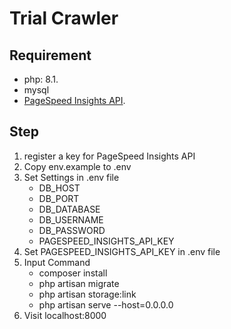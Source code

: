 # Trial Crawler

## Requirement

- php: 8.1.
- mysql
- [PageSpeed Insights API](https://developers.google.com/speed/docs/insights/v5/get-started).

## Step

1. register a key for PageSpeed Insights API
2. Copy env.example to .env
3. Set Settings in .env file
    - DB_HOST
    - DB_PORT
    - DB_DATABASE
    - DB_USERNAME
    - DB_PASSWORD
    - PAGESPEED_INSIGHTS_API_KEY
4. Set PAGESPEED_INSIGHTS_API_KEY in .env file
5. Input Command
    - composer install
    - php artisan migrate
    - php artisan storage:link
    - php artisan serve --host=0.0.0.0
6. Visit localhost:8000

